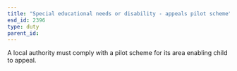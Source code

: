 ```yaml
---
title: "Special educational needs or disability - appeals pilot scheme"
esd_id: 2396
type: duty
parent_id:  
---
```


A local authority must comply with a pilot scheme for its area enabling child to appeal.

